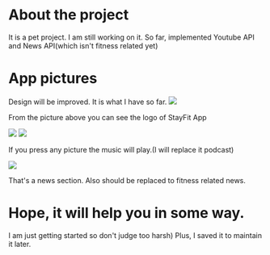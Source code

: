 # About the project
It is a pet project. I am still working on it.
So far, implemented Youtube API and News API(which isn't fitness related yet)
# App pictures
Design will be improved. It is what I have so far.
![](https://github.com/Ademaove/picturesforStayFitApp/blob/main/photo5199737925846282108.jpg)

From the picture above you can see the logo of StayFit App 

![](https://github.com/Ademaove/picturesforStayFitApp/blob/main/photo5199737925846282100.jpg)
![](https://github.com/Ademaove/picturesforStayFitApp/blob/main/photo5199737925846282101.jpg)

If you press any picture the music will play.(I will replace it podcast)

![](https://github.com/Ademaove/picturesforStayFitApp/blob/main/photo5199737925846282102.jpg)

That's a news section. Also should be replaced to fitness related news.

# Hope, it will help you in some way. 
I am just getting started so don't judge too harsh) Plus, I saved it to maintain it later.
